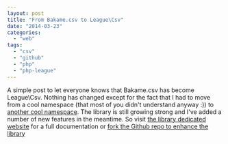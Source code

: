 ```yaml
---
layout: post
title: "From Bakame.csv to League\Csv"
date: "2014-03-23"
categories: 
  - "web"
tags: 
  - "csv"
  - "github"
  - "php"
  - "php-league"
---
```


A simple post to let everyone knows that Bakame.csv has become League\\Csv. Nothing has changed except for the fact that I had to move from a cool namespace (that most of you didn't understand anyway :)) to [another cool namespace](http://thephpleague.com/ "The League of Extraordinary Packages"). The library is still growing strong and I've added a number of new features in the meantime. So visit [the library dedicated website](http://csv.thephpleague.com/ "CSV data manipulation made easy in PHP") for a full documentation or [fork the Github repo to enhance the library](https://github.com/thephpleague/csv "League\Csv on Github")
